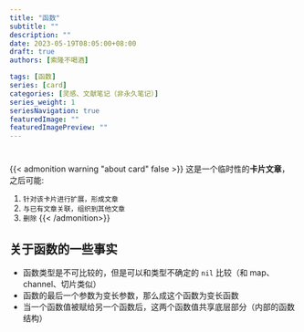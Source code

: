 ```yaml
---
title: "函数"
subtitle: ""
description: ""
date: 2023-05-19T08:05:00+08:00
draft: true
authors: [索隆不喝酒]

tags: [函数]
series: [card]
categories: [灵感、文献笔记（非永久笔记）]
series_weight: 1
seriesNavigation: true
featuredImage: ""
featuredImagePreview: ""
---
```

<!--more-->
#

{{< admonition warning "about card" false >}}
这是一个临时性的**卡片文章**，之后可能:
1. `针对该卡片进行扩展，形成文章`
2. `与已有文章关联，组织到其他文章`
3. `删除`
{{< /admonition>}}


## 关于函数的一些事实

- 函数类型是不可比较的，但是可以和类型不确定的 `nil` 比较（和 map、channel、切片类似）
- 函数的最后一个参数为变长参数，那么成这个函数为变长函数
- 当一个函数值被赋给另一个函数后，这两个函数值共享底层部分（内部的函数结构）